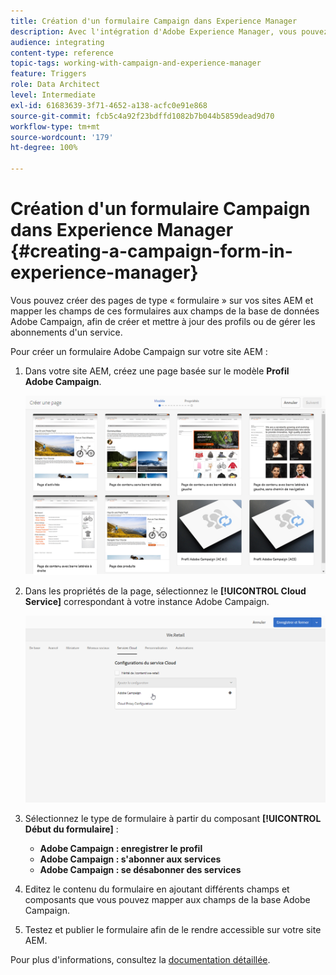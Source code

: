 ```yaml
---
title: Création d'un formulaire Campaign dans Experience Manager
description: Avec l'intégration d'Adobe Experience Manager, vous pouvez concevoir des formulaires directement dans AEM afin de créer et mettre à jour des profils ou gérer des abonnements.
audience: integrating
content-type: reference
topic-tags: working-with-campaign-and-experience-manager
feature: Triggers
role: Data Architect
level: Intermediate
exl-id: 61683639-3f71-4652-a138-acfc0e91e868
source-git-commit: fcb5c4a92f23bdffd1082b7b044b5859dead9d70
workflow-type: tm+mt
source-wordcount: '179'
ht-degree: 100%

---
```


# Création d&#39;un formulaire Campaign dans Experience Manager {#creating-a-campaign-form-in-experience-manager}

Vous pouvez créer des pages de type « formulaire » sur vos sites AEM et mapper les champs de ces formulaires aux champs de la base de données Adobe Campaign, afin de créer et mettre à jour des profils ou de gérer les abonnements d&#39;un service.

Pour créer un formulaire Adobe Campaign sur votre site AEM :

1. Dans votre site AEM, créez une page basée sur le modèle **Profil Adobe Campaign**.

   ![](assets/aem_content_forms.png)

1. Dans les propriétés de la page, sélectionnez le **[!UICONTROL Cloud Service]** correspondant à votre instance Adobe Campaign.

   ![](assets/aem_content_forms_2.png)

1. Sélectionnez le type de formulaire à partir du composant **[!UICONTROL Début du formulaire]** :

   * **Adobe Campaign : enregistrer le profil**
   * **Adobe Campaign : s&#39;abonner aux services**
   * **Adobe Campaign : se désabonner des services**

1. Editez le contenu du formulaire en ajoutant différents champs et composants que vous pouvez mapper aux champs de la base Adobe Campaign.
1. Testez et publier le formulaire afin de le rendre accessible sur votre site AEM.

Pour plus d&#39;informations, consultez la [documentation détaillée](https://experienceleague.adobe.com/docs/experience-manager-65/authoring/aem-adobe-campaign/adobe-campaign-forms.html?lang=fr).
